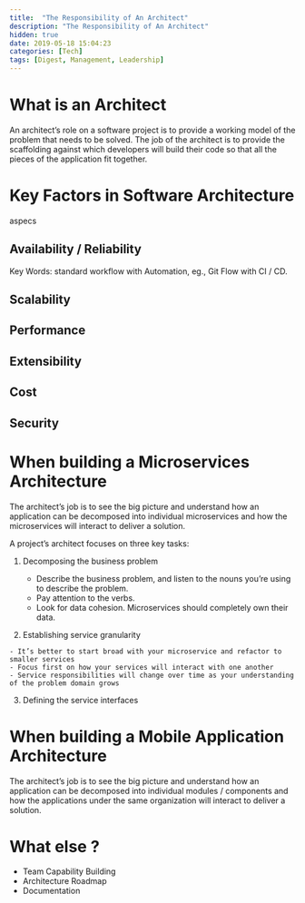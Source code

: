 ```yaml
---
title:  "The Responsibility of An Architect"
description: "The Responsibility of An Architect"
hidden: true
date: 2019-05-18 15:04:23
categories: [Tech]
tags: [Digest, Management, Leadership]
---
```


# What is an Architect

An architect’s role on a software project is to provide a working model of the problem that needs to be solved. The job of the architect is to provide the scaffolding against which developers will build their code so that all the pieces of the application fit together.

# Key Factors in Software Architecture

aspecs

## Availability / Reliability

Key Words: standard workflow with Automation, eg., Git Flow with CI / CD.

## Scalability

## Performance

## Extensibility

## Cost

## Security

# When building a Microservices Architecture

The architect’s job is to see the big picture and understand how an application can be decomposed into individual microservices and how the microservices will interact to deliver a solution.

A project’s architect focuses on three key tasks:

  1. Decomposing the business problem

     - Describe the business problem, and listen to the nouns you’re using to describe the problem.
     - Pay attention to the verbs.
     - Look for data cohesion. Microservices should completely own their data.

  2. Establishing service granularity

    - It’s better to start broad with your microservice and refactor to smaller services
    - Focus first on how your services will interact with one another
    - Service responsibilities will change over time as your understanding of the problem domain grows

  3. Defining the service interfaces

# When building a Mobile Application Architecture  

The architect’s job is to see the big picture and understand how an application can be decomposed into individual modules / components and how the applications under the same organization will interact to deliver a solution.

# What else ?

  - Team Capability Building
  - Architecture Roadmap
  - Documentation
